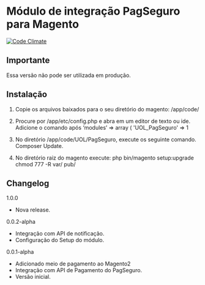 Módulo de integração PagSeguro para Magento
===========================================

[![Code Climate](https://codeclimate.com/github/esilvajr/magento2/badges/gpa.svg)](https://codeclimate.com/github/esilvajr/magento2)

Importante
----------
Essa versão não pode ser utilizada em produção.

Instalação
----------
1. Copie os arquivos baixados para o seu diretório do magento: <your Magento install dir>/app/code/

2. Procure por <your Magento install dir>/app/etc/config.php e abra em um editor de texto ou ide.
  Adicione o comando após ‘modules’ => array (
  'UOL_PagSeguro' => 1  

3. No diretório <your Magento install dir>/app/code/UOL/PagSeguro, execute os seguinte comando.
  Composer Update.

4. No diretório raiz do magento <your Magento install dir> execute:
   php bin/magento setup:upgrade
   chmod 777 -R var/ pub/

Changelog
---------
1.0.0
- Nova release.

0.0.2-alpha
- Integração com API de notificação.
- Configuração do Setup do módulo.

0.0.1-alpha
- Adicionado meio de pagamento ao Magento2
- Integração com API de Pagamento do PagSeguro.
- Versão inicial.
